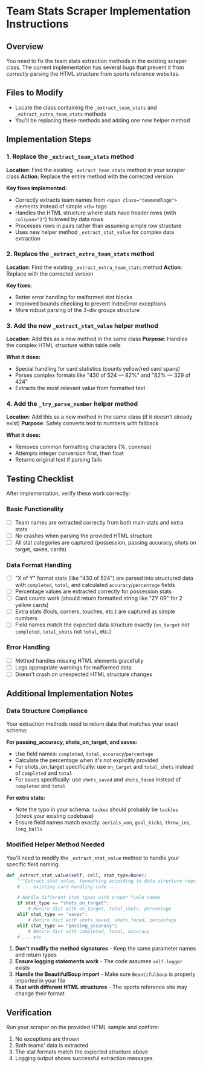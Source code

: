 # Team Stats Scraper Implementation Instructions

## Overview

You need to fix the team stats extraction methods in the existing scraper class. The current implementation has several bugs that prevent it from correctly parsing the HTML structure from sports reference websites.

## Files to Modify

- Locate the class containing the `_extract_team_stats` and `_extract_extra_team_stats` methods
- You'll be replacing these methods and adding one new helper method

## Implementation Steps

### 1. Replace the `_extract_team_stats` method

**Location**: Find the existing `_extract_team_stats` method in your scraper class
**Action**: Replace the entire method with the corrected version

**Key fixes implemented:**

- Correctly extracts team names from `<span class="teamandlogo">` elements instead of simple `<th>` tags
- Handles the HTML structure where stats have header rows (with `colspan="2"`) followed by data rows
- Processes rows in pairs rather than assuming simple row structure
- Uses new helper method `_extract_stat_value` for complex data extraction

### 2. Replace the `_extract_extra_team_stats` method

**Location**: Find the existing `_extract_extra_team_stats` method
**Action**: Replace with the corrected version

**Key fixes:**

- Better error handling for malformed stat blocks
- Improved bounds checking to prevent IndexError exceptions
- More robust parsing of the 3-div groups structure

### 3. Add the new `_extract_stat_value` helper method

**Location**: Add this as a new method in the same class
**Purpose**: Handles the complex HTML structure within table cells

**What it does:**

- Special handling for card statistics (counts yellow/red card spans)
- Parses complex formats like "430 of 524 — 82%" and "82% — 329 of 424"
- Extracts the most relevant value from formatted text

### 4. Add the `_try_parse_number` helper method

**Location**: Add this as a new method in the same class (if it doesn't already exist)
**Purpose**: Safely converts text to numbers with fallback

**What it does:**

- Removes common formatting characters (%, commas)
- Attempts integer conversion first, then float
- Returns original text if parsing fails

## Testing Checklist

After implementation, verify these work correctly:

### Basic Functionality

- [ ] Team names are extracted correctly from both main stats and extra stats
- [ ] No crashes when parsing the provided HTML structure
- [ ] All stat categories are captured (possession, passing accuracy, shots on target, saves, cards)

### Data Format Handling

- [ ] "X of Y" format stats (like "430 of 524") are parsed into structured data with `completed`, `total`, and calculated `accuracy`/`percentage` fields
- [ ] Percentage values are extracted correctly for possession stats
- [ ] Card counts work (should return formatted string like "2Y 0R" for 2 yellow cards)
- [ ] Extra stats (fouls, corners, touches, etc.) are captured as simple numbers
- [ ] Field names match the expected data structure exactly (`on_target` not `completed`, `total_shots` not `total`, etc.)

### Error Handling

- [ ] Method handles missing HTML elements gracefully
- [ ] Logs appropriate warnings for malformed data
- [ ] Doesn't crash on unexpected HTML structure changes

## Additional Implementation Notes

### Data Structure Compliance

Your extraction methods need to return data that matches your exact schema:

**For passing_accuracy, shots_on_target, and saves:**

- Use field names: `completed`, `total`, `accuracy`/`percentage`
- Calculate the percentage when it's not explicitly provided
- For shots_on_target specifically: use `on_target` and `total_shots` instead of `completed` and `total`
- For saves specifically: use `shots_saved` and `shots_faced` instead of `completed` and `total`

**For extra stats:**

- Note the typo in your schema: `tackes` should probably be `tackles` (check your existing codebase)
- Ensure field names match exactly: `aerials_won`, `goal_kicks`, `throw_ins`, `long_balls`

### Modified Helper Method Needed

You'll need to modify the `_extract_stat_value` method to handle your specific field naming:

```python
def _extract_stat_value(self, cell, stat_type=None):
    """Extract stat value, formatting according to data structure requirements."""
    # ... existing card handling code ...

    # Handle different stat types with proper field names
    if stat_type == "shots_on_target":
        # Return dict with on_target, total_shots, percentage
    elif stat_type == "saves":
        # Return dict with shots_saved, shots_faced, percentage
    elif stat_type == "passing_accuracy":
        # Return dict with completed, total, accuracy
    # ... etc
```

1. **Don't modify the method signatures** - Keep the same parameter names and return types
2. **Ensure logging statements work** - The code assumes `self.logger` exists
3. **Handle the BeautifulSoup import** - Make sure `BeautifulSoup` is properly imported in your file
4. **Test with different HTML structures** - The sports reference site may change their format

## Verification

Run your scraper on the provided HTML sample and confirm:

1. No exceptions are thrown
2. Both teams' data is extracted
3. The stat formats match the expected structure above
4. Logging output shows successful extraction messages
